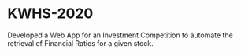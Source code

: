 # KWHS-2020
Developed a Web App for an Investment Competition to automate the retrieval of Financial Ratios for a given stock. 
